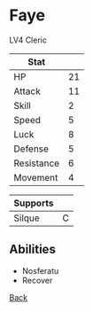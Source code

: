 # Faye

LV4 Cleric

| Stat       | <!-- --> |
| ---------- | -------- |
| HP         | 21       |
| Attack     | 11       |
| Skill      | 2        |
| Speed      | 5        |
| Luck       | 8        |
| Defense    | 5        |
| Resistance | 6        |
| Movement   | 4        |

| Supports | <!-- --> |
| -------- | -------- |
| Silque   | C        |

## Abilities

- Nosferatu
- Recover

[Back](README.md)
